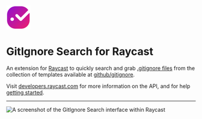 
<img src="https://raw.githubusercontent.com/superhighfives/gitignore-search/main/assets/command-icon.png" width="64" />

# GitIgnore Search for Raycast

An extension for [Raycast](https://www.raycast.com) to quickly search and grab [.gitignore files](https://docs.github.com/en/get-started/getting-started-with-git/ignoring-files) from the collection of templates available at [github/gitignore](https://github.com/github/gitignore).

Visit [developers.raycast.com](https://developers.raycast.com) for more information on the API, and for help [getting started](https://developers.raycast.com/basics/getting-started).

---

<img width="862" alt="A screenshot of the GitIgnore Search interface within Raycast" src="https://user-images.githubusercontent.com/449385/143931440-0efdce4d-b3de-4095-a1fa-e24d8826a684.png">
